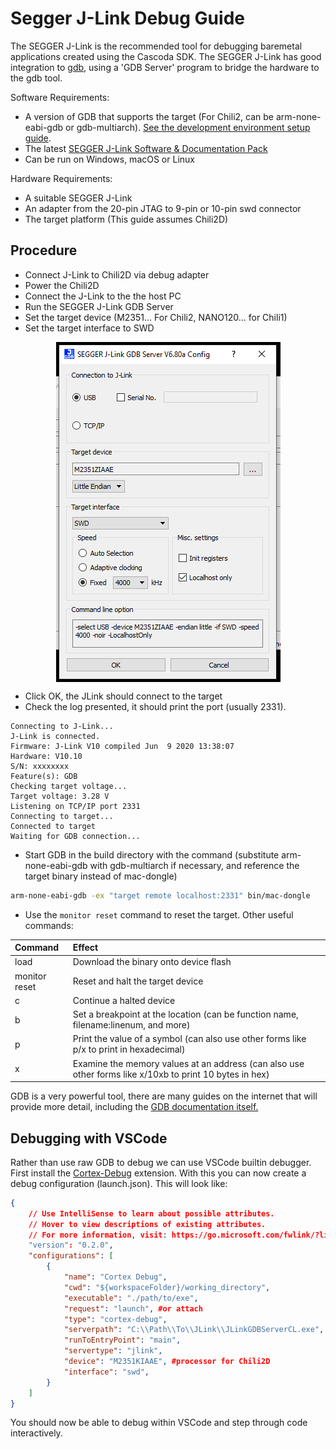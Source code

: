 # Segger J-Link Debug Guide

The SEGGER J-Link is the recommended tool for debugging baremetal applications created using the Cascoda SDK. The SEGGER J-Link has good integration to [gdb](https://www.gnu.org/software/gdb/), using a 'GDB Server' program to bridge the hardware to the gdb tool.

Software Requirements:

- A version of GDB that supports the target (For Chili2, can be arm-none-eabi-gdb or gdb-multiarch). [See the development environment setup guide](development-setup.md).
- The latest [SEGGER J-Link Software & Documentation Pack](https://www.segger.com/downloads/jlink/)
- Can be run on Windows, macOS or Linux

Hardware Requirements:

- A suitable SEGGER J-Link
- An adapter from the 20-pin JTAG to 9-pin or 10-pin swd connector
- The target platform (This guide assumes Chili2D)

## Procedure

- Connect J-Link to Chili2D via debug adapter
- Power the Chili2D
- Connect the J-Link to the the host PC
- Run the SEGGER J-Link GDB Server
- Set the target device (M2351... For Chili2, NANO120... for Chili1)
- Set the target interface to SWD

<p align="center"><img src="img/jlink/gdbserv.png" align="center"></p>

- Click OK, the JLink should connect to the target
- Check the log presented, it should print the port (usually 2331).

```
Connecting to J-Link...
J-Link is connected.
Firmware: J-Link V10 compiled Jun  9 2020 13:38:07
Hardware: V10.10
S/N: xxxxxxxx
Feature(s): GDB
Checking target voltage...
Target voltage: 3.28 V
Listening on TCP/IP port 2331
Connecting to target...
Connected to target
Waiting for GDB connection...
```

- Start GDB in the build directory with the command (substitute arm-none-eabi-gdb with gdb-multiarch if necessary, and reference the target binary instead of mac-dongle)

```bash
arm-none-eabi-gdb -ex "target remote localhost:2331" bin/mac-dongle
```

- Use the ``monitor reset`` command to reset the target. Other useful commands:

| Command | Effect
| :------ | :-----
| load    | Download the binary onto device flash
| monitor reset | Reset and halt the target device
| c       | Continue a halted device
| b <loc> | Set a breakpoint at the location (can be function name, filename:linenum, and more)
| p <sym> | Print the value of a symbol (can also use other forms like p/x to print in hexadecimal)
| x <addr>| Examine the memory values at an address (can also use other forms like x/10xb to print 10 bytes in hex)

GDB is a very powerful tool, there are many guides on the internet that will provide more detail, including the [GDB documentation itself.](https://sourceware.org/gdb/current/onlinedocs/gdb/)

## Debugging with VSCode

Rather than use raw GDB to debug we can use VSCode builtin debugger. 
First install the [Cortex-Debug](https://marketplace.visualstudio.com/items?itemName=marus25.cortex-debug) extension. With this you can now create a debug configuration (launch.json). This will look like:
```json
{
    // Use IntelliSense to learn about possible attributes.
    // Hover to view descriptions of existing attributes.
    // For more information, visit: https://go.microsoft.com/fwlink/?linkid=830387
    "version": "0.2.0",
    "configurations": [
        {
            "name": "Cortex Debug",
            "cwd": "${workspaceFolder}/working_directory",
            "executable": "./path/to/exe",
            "request": "launch", #or attach
            "type": "cortex-debug",
            "serverpath": "C:\\Path\\To\\JLink\\JLinkGDBServerCL.exe",
            "runToEntryPoint": "main",
            "servertype": "jlink",
            "device": "M2351KIAAE", #processor for Chili2D
            "interface": "swd",
        }
    ]
}
```

You should now be able to debug within VSCode and step through code interactively.